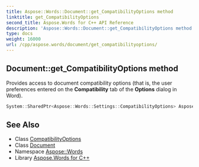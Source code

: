 ```yaml
---
title: Aspose::Words::Document::get_CompatibilityOptions method
linktitle: get_CompatibilityOptions
second_title: Aspose.Words for C++ API Reference
description: 'Aspose::Words::Document::get_CompatibilityOptions method. Provides access to document compatibility options (that is, the user preferences entered on the Compatibility tab of the Options dialog in Word) in C++.'
type: docs
weight: 16000
url: /cpp/aspose.words/document/get_compatibilityoptions/
---
```

## Document::get_CompatibilityOptions method


Provides access to document compatibility options (that is, the user preferences entered on the **Compatibility** tab of the **Options** dialog in Word).

```cpp
System::SharedPtr<Aspose::Words::Settings::CompatibilityOptions> Aspose::Words::Document::get_CompatibilityOptions()
```

## See Also

* Class [CompatibilityOptions](../../../aspose.words.settings/compatibilityoptions/)
* Class [Document](../)
* Namespace [Aspose::Words](../../)
* Library [Aspose.Words for C++](../../../)
